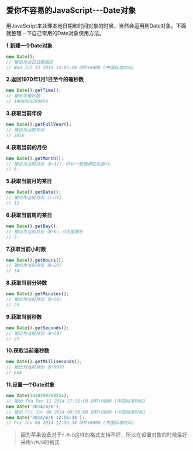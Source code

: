 ## 爱你不容易的JavaScript---Date对象

用JavaScript来处理本地日期和时间对象的时候，当然会运用到Date对象。下面就整理一下自己常用的Date对象使用方法。

**1.新建一个Date对象**
``` javascript
new Date();
// 输出为当日日期格式
// Wed Jul 13 2016 14:05:20 GMT+0800 (中国标准时间)
```
**2.返回1970年1月1日至今的毫秒数**
``` javascript
new Date().getTime();
// 输出为毫秒数
// 1468390299454
```
**3.获取当前年份**
``` javascript
new Date().getFullYear();
// 输出为当前年份
// 2016
```
**4.获取当前的月份**
``` javascript
new Date().getMonth();
// 输出为当前月份（0~11），所以一般使用在后面+1
// 6
```
**5.获取当前月的某日**
``` javascript
new Date().getDate();
// 输出为当前月份（1~31）
// 13
```
**6.获取当前周的某日**
``` javascript
new Date().getDay();
// 输出为当前月份（0~6），0为星期日
// 3
```
**7.获取当前小时数**
``` javascript
new Date().getHours();
// 输出为当前月份（0~23）
// 14
```
**8.获取当前分钟数**
``` javascript
new Date().getMinutes();
// 输出为当前月份（0~59）
// 25
```
**9.获取当前秒数**
``` javascript
new Date().getSeconds();
// 输出为当前月份（0~59）
// 23
```
**10.获取当前毫秒数**
``` javascript
new Date().getMilliseconds();
// 输出为当前月份（0~999）
// 604
```
**11.设置一个Date对象**
``` javascript
new Date(1418290269254);
// 输出 Thu Dec 11 2014 17:31:09 GMT+0800 (中国标准时间)
new Date('2014/6/6');
// 输出 Fri Jun 06 2014 00:00:00 GMT+0800 (中国标准时间)
new Date('2014/6/6 12:56:34');
// Fri Jun 06 2014 12:56:34 GMT+0800 (中国标准时间)
```
> 因为苹果设备对于`Y-M-D`这样的格式支持不好，所以在设置对象的时候最好采用`Y/M/D`的格式
